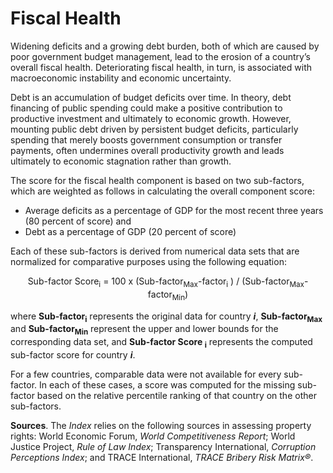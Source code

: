 # Fiscal Health

Widening deficits and a growing debt burden, both of which are caused by poor government budget management, lead to the erosion of a country’s overall fiscal health. Deteriorating fiscal health, in turn, is associated with macroeconomic instability and economic uncertainty.

Debt is an accumulation of budget deficits over time. In theory, debt financing of public spending could make a positive contribution to productive investment and ultimately to economic growth. However, mounting public debt driven by persistent budget deficits, particularly spending that merely boosts government consumption or transfer payments, often undermines overall productivity growth and leads ultimately to economic stagnation rather than growth.

The score for the fiscal health component is based on two sub-factors, which are weighted as follows in calculating the overall component score:

- Average deficits as a percentage of GDP for the most recent three years (80 percent of score) and
- Debt as a percentage of GDP (20 percent of score)

Each of these sub-factors is derived from numerical data sets that are normalized for comparative purposes using the following equation:

<p align="center">
    Sub-factor Score<sub>i</sub> = 100 x (Sub-factor<sub>Max</sub>-factor<sub>i</sub> ) / (Sub-factor<sub>Max</sub>-factor<sub>Min</sub>)</p>

where **Sub-factor<sub>i</sub>** represents the original data for country ***i***, **Sub-factor<sub>Max</sub>** and **Sub-factor<sub>Min</sub>** represent the upper and lower bounds for the corresponding data set, and **Sub-factor Score <sub>i</sub>** represents the computed sub-factor score for country ***i***.

For a few countries, comparable data were not available for every sub-factor. In each of these cases, a score was computed for the missing sub-factor based on the relative percentile ranking of that country on the other sub-factors.

**Sources**. The *Index* relies on the following sources in assessing property rights: World Economic Forum, *World Competitiveness Report*; World Justice Project, *Rule of Law Index*; Transparency
International, *Corruption Perceptions Index*; and TRACE International, *TRACE Bribery Risk Matrix®*.
